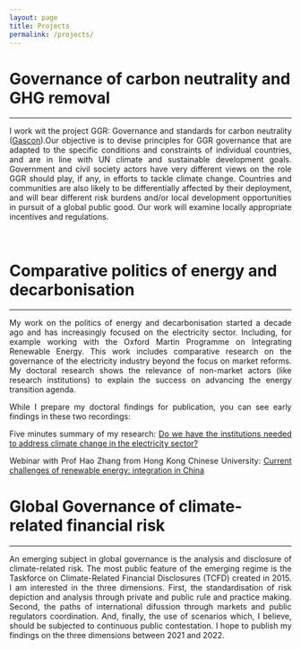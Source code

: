 ```yaml
---
layout: page
title: Projects
permalink: /projects/
---
```


# Governance of carbon neutrality and GHG removal
------------

<p align="justify"> I work wit the project GGR: Governance and standards for carbon neutrality (<a href="https://www.insis.ox.ac.uk/gascon-ggrs-governance-and-standards-carbon-neutrality">Gascon</a>).Our objective is to devise principles for GGR governance that are adapted to the specific conditions and constraints of individual countries, and are in line with UN climate and sustainable development goals. Government and civil society actors have very different views on the role GGR should play, if any, in efforts to tackle climate change. Countries and communities are also likely to be differentially affected by their deployment, and will bear different risk burdens and/or local development opportunities in pursuit of a global public good.  Our work will examine locally appropriate incentives and regulations. </p>
<br />

# Comparative politics of energy and decarbonisation
-----------
<p align="justify"> My work on the politics of energy and decarbonisation started a decade ago and has increasingly focused on the electricity sector. Including, for example working with the Oxford Martin Programme on Integrating Renewable Energy. This work includes comparative research on the governance of the electricity industry beyond the focus on market reforms. My doctoral research shows the relevance of non-market actors (like research institutions) to explain the success on advancing the energy transition agenda.</p>

<p align="justify"> While I prepare my doctoral findings for publication, you can see early findings in these two recordings:</p>

<p align="justify"> Five minutes summary of my research: <a href="https://www.youtube.com/watch?v=xjIcWpTFGr8"> Do we have the institutions needed to address climate change in the electricity sector?</a> </p>

<p align="justify"> Webinar with Prof Hao Zhang from Hong Kong Chinese University:
<a href="https://www.youtube.com/watch?v=hJPmWGXpcKo"> Current challenges of renewable energy: integration in China</a> </p>


# Global Governance of climate-related financial risk
------------
<p align="justify">  An emerging subject in global governance is the analysis and disclosure of climate-related risk. The most public feature of the emerging regime is the Taskforce on Climate-Related Financial Disclosures (TCFD) created in 2015. I am interested in the three dimensions. First, the standardisation of risk depiction and analysis through private and public rule and practice making. Second, the paths of international difussion through markets and public regulators coordination. And, finally, the use of scenarios which, I believe, should be subjected to continuous public contestation. I hope to publish my findings on the three dimensions between 2021 and 2022. </a> </p>

<!--
<ul>
{% for post in site.posts %}
<li><a href= "{{ post.url }}">{{post.title}}</a></li>
{% endfor %}
</ul>
-->
